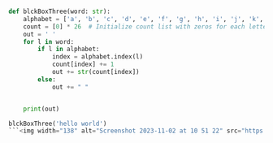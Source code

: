 ```py

def blckBoxThree(word: str):
    alphabet = ['a', 'b', 'c', 'd', 'e', 'f', 'g', 'h', 'i', 'j', 'k', 'l', 'm', 'n', 'o', 'p', 'q', 'r', 's', 't', 'u', 'v', 'w', 'x', 'y', 'z']
    count = [0] * 26  # Initialize count list with zeros for each letter
    out = ' '
    for l in word:
        if l in alphabet:
            index = alphabet.index(l)
            count[index] += 1
            out += str(count[index])
        else:
            out += " "


    print(out)

blckBoxThree('hello world')
```<img width="138" alt="Screenshot 2023-11-02 at 10 51 22" src="https://github.com/NaomiRozenberg/unit-1/assets/142605919/5564f56a-405e-4af2-aa3c-fdc5e3041614">
